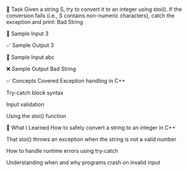 
🧠 Task
Given a string S, try to convert it to an integer using stoi().
If the conversion fails (i.e., S contains non-numeric characters), catch the exception and 
print:
Bad String

🔢 Sample Input
3

✅ Sample Output
3

🔴 Sample Input
abc

❌ Sample Output
Bad String

✅ Concepts Covered
Exception handling in C++

Try-catch block syntax

Input validation

Using the stoi() function

🚀 What I Learned
How to safely convert a string to an integer in C++

That stoi() throws an exception when the string is not a valid number

How to handle runtime errors using try-catch

Understanding when and why programs crash on invalid input

